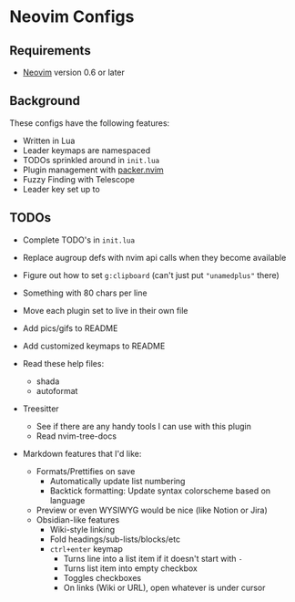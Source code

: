 # Neovim Configs

## Requirements

- [Neovim](https://neovim.io/) version 0.6 or later

## Background

These configs have the following features:
- Written in Lua
- Leader keymaps are namespaced
- TODOs sprinkled around in `init.lua`
- Plugin management with [packer.nvim](https://github.com/wbthomason/packer.nvim)
- Fuzzy Finding with Telescope
- Leader key set up to <Space>

## TODOs

- Complete TODO's in `init.lua`
- Replace augroup defs with nvim api calls when they become available
- Figure out how to set `g:clipboard` (can't just put `"unamedplus"` there)
- Something with 80 chars per line
- Move each plugin set to live in their own file
- Add pics/gifs to README
- Add customized keymaps to README

- Read these help files:
  - shada
  - autoformat

- Treesitter
  - See if there are any handy tools I can use with this plugin
  - Read nvim-tree-docs

- Markdown features that I'd like:
  - Formats/Prettifies on save
    - Automatically update list numbering
    - Backtick formatting: Update syntax colorscheme based on language
  - Preview or even WYSIWYG would be nice (like Notion or Jira)
  - Obsidian-like features
    - Wiki-style linking
    - Fold headings/sub-lists/blocks/etc
    - `ctrl+enter` keymap
      - Turns line into a list item if it doesn't start with `-`
      - Turns list item into empty checkbox
      - Toggles checkboxes
      - On links (Wiki or URL), open whatever is under cursor
